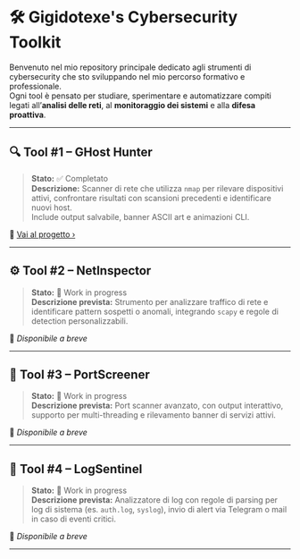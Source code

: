 # 🛠️ Gigidotexe's Cybersecurity Toolkit

Benvenuto nel mio repository principale dedicato agli strumenti di cybersecurity che sto sviluppando nel mio percorso formativo e professionale.  
Ogni tool è pensato per studiare, sperimentare e automatizzare compiti legati all’**analisi delle reti**, al **monitoraggio dei sistemi** e alla **difesa proattiva**.

---

## 🔍 Tool #1 – GHost Hunter

> **Stato:** ✅ Completato  
> **Descrizione:** Scanner di rete che utilizza `nmap` per rilevare dispositivi attivi, confrontare risultati con scansioni precedenti e identificare nuovi host.  
> Include output salvabile, banner ASCII art e animazioni CLI.

📁 [Vai al progetto ›](https://github.com/Gigidotexe/GHost-Hunter)  

---

## ⚙️ Tool #2 – NetInspector

> **Stato:** 🚧 Work in progress  
> **Descrizione prevista:** Strumento per analizzare traffico di rete e identificare pattern sospetti o anomali, integrando `scapy` e regole di detection personalizzabili.

📁 *Disponibile a breve*

---

## 🔐 Tool #3 – PortScreener

> **Stato:** 🚧 Work in progress  
> **Descrizione prevista:** Port scanner avanzato, con output interattivo, supporto per multi-threading e rilevamento banner di servizi attivi.

📁 *Disponibile a breve*

---

## 🧠 Tool #4 – LogSentinel

> **Stato:** 🚧 Work in progress  
> **Descrizione prevista:** Analizzatore di log con regole di parsing per log di sistema (es. `auth.log`, `syslog`), invio di alert via Telegram o mail in caso di eventi critici.

📁 *Disponibile a breve*

---
